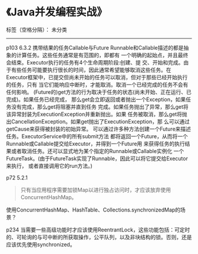 ﻿# 《Java并发编程实战》

标签（空格分隔）： 未分类

---
p103 6.3.2 携带结果的任务Callable与Future
Runnable和Callable描述的都是抽象的计算任务。这些任务通常是有范围的，即都有
一个明确的起始点，并且最终会结束。Executor执行的任务有4个生命周期阶段:创建、提
交、开始和完成。由于有些任务可能要执行很长的时间，因此通常希望能够取消这些任务。在
Executor框架中，已提交但尚未开始的任务可以取消，但对于那些已经开始执行的任务，只有
当它们能响应中断时，才能取消。取消一个已经完成的任务不会有任何影响。
(Future的)get方法的行为取决于任务的状态(尚未开始、正在运行、已完成)。如果任务已经完成，
那么get会立即返回或者抛出一个Exception，如果任务没有完成，那么get将阻塞并直到任务
完成。如果任务抛出了异常，那么get将该异常封装为ExecutionException并重新抛出。如果
任务被取消，那么get将抛出CancellationException。如果get抛出了ExecutionException，那
么可以通过getCause来获得被封装的初始异常。
可以通过许多种方法创建一个Future来描述任务。ExecutorService中的所有submit方法
都将返回一个Future，从而将一个Runnable或Callable提交给Executor，并得到一个Future用
来获得任务的执行结果或者取消任务。还可以显式地为某个指定的Runnable或Callable实例化
一个FutureTask。(由于FutureTask实现了Runnable，因此可以将它提交给Executor来执行，
或者直接调用它的run方法。)



p72 5.2.1
> 只有当应用程序需要加锁Map以进行独占访问时，才应该放弃使用ConcurrentHashMap。

使用ConcurrentHashMap、HashTable、Collections.synchronizedMap的场景？

p234
当需要一些高级功能时才应该使用ReentrantLock，这些功能包括：可定时的、可轮询的与可中断的所获取操作，公平队列，以及非块结构的锁。否则，还是应该优先使用synchronized。



